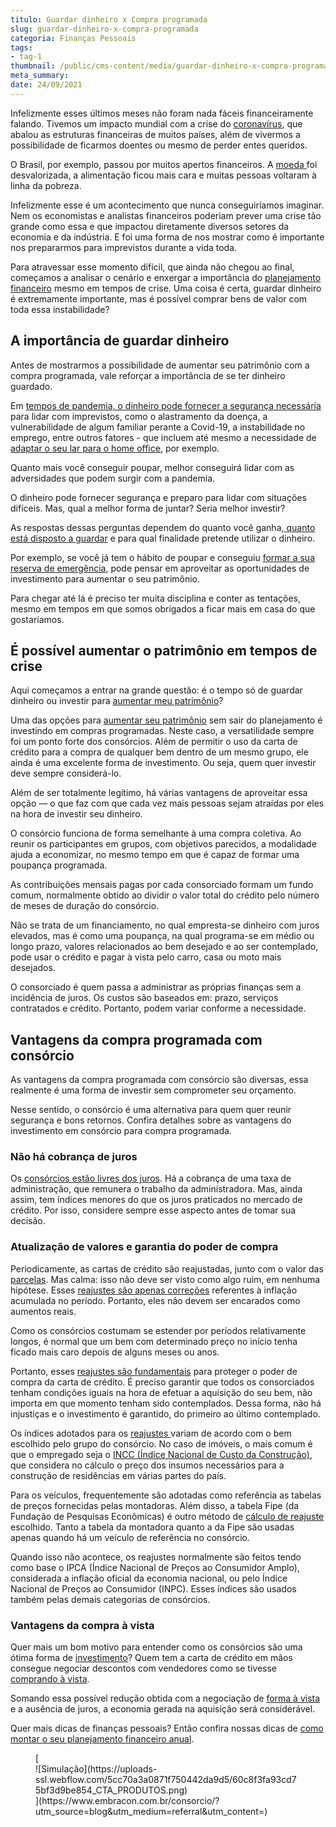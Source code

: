 ```yaml
---
titulo: Guardar dinheiro x Compra programada
slug: guardar-dinheiro-x-compra-programada
categoria: Finanças Pessoais
tags:
- tag-1
thumbnail: /public/cms-content/media/guardar-dinheiro-x-compra-programada.jpg
meta_summary: 
date: 24/09/2021
---
```

Infelizmente esses últimos meses não foram nada fáceis financeiramente falando. Tivemos um impacto mundial com a crise do [coronavírus](https://www.embracon.com.br/blog/habitos-de-consumo-antes-durante-e-pos-pandemia), que abalou as estruturas financeiras de muitos países, além de vivermos a possibilidade de ficarmos doentes ou mesmo de perder entes queridos.

O Brasil, por exemplo, passou por muitos apertos financeiros. A [moeda ](https://www.embracon.com.br/blog/entenda-como-a-variacao-da-moeda-estrangeira-pode-impactar-sua-vida)foi desvalorizada, a alimentação ficou mais cara e muitas pessoas voltaram à linha da pobreza.

Infelizmente esse é um acontecimento que nunca conseguiríamos imaginar. Nem os economistas e analistas financeiros poderiam prever uma crise tão grande como essa e que impactou diretamente diversos setores da economia e da indústria. E foi uma forma de nos mostrar como é importante nos prepararmos para imprevistos durante a vida toda.

Para atravessar esse momento difícil, que ainda não chegou ao final, começamos a analisar o cenário e enxergar a importância do [planejamento financeiro](https://www.embracon.com.br/blog/planejamento-financeiro-um-guia-para-as-financas-nao-sairem-de-controle) mesmo em tempos de crise. Uma coisa é certa, guardar dinheiro é extremamente importante, mas é possível comprar bens de valor com toda essa instabilidade?

A importância de guardar dinheiro 
----------------------------------

Antes de mostrarmos a possibilidade de aumentar seu patrimônio com a compra programada, vale reforçar a importância de se ter dinheiro guardado.

Em [tempos de pandemia, o dinheiro pode fornecer a segurança necessária](https://www.embracon.com.br/blog/entenda-a-importancia-do-planejamento-financeiro-em-tempos-de-pandemia) para lidar com imprevistos, como o alastramento da doença, a vulnerabilidade de algum familiar perante a Covid-19, a instabilidade no emprego, entre outros fatores - que incluem até mesmo a necessidade de [adaptar o seu lar para o home office](https://www.embracon.com.br/blog/home-office-5-dicas-para-manter-o-cantinho-de-trabalho-organizado), por exemplo.

Quanto mais você conseguir poupar, melhor conseguirá lidar com as adversidades que podem surgir com a pandemia.

O dinheiro pode fornecer segurança e preparo para lidar com situações difíceis. Mas, qual a melhor forma de juntar? Seria melhor investir?

As respostas dessas perguntas dependem do quanto você ganha,[ quanto está disposto a guardar](https://www.embracon.com.br/blog/qual-o-melhor-investimento-para-r-50-r-500-ou-r-5000) e para qual finalidade pretende utilizar o dinheiro.

Por exemplo, se você já tem o hábito de poupar e conseguiu [formar a sua reserva de emergência](https://www.embracon.com.br/blog/reserva-financeira-como-preparar-a-sua), pode pensar em aproveitar as oportunidades de investimento para aumentar o seu patrimônio.

Para chegar até lá é preciso ter muita disciplina e conter as tentações, mesmo em tempos em que somos obrigados a ficar mais em casa do que gostaríamos.

É possível aumentar o patrimônio em tempos de crise 
----------------------------------------------------

Aqui começamos a entrar na grande questão: é o tempo só de guardar dinheiro ou investir para [aumentar meu patrimônio](https://www.embracon.com.br/blog/e-possivel-aumentar-o-patrimonio-saiba-aqui)?

Uma das opções para [aumentar seu patrimônio](https://www.embracon.com.br/blog/aumentar-o-patrimonio-investindo-em-consorcio) sem sair do planejamento é investindo em compras programadas. Neste caso, a versatilidade sempre foi um ponto forte dos consórcios. Além de permitir o uso da carta de crédito para a compra de qualquer bem dentro de um mesmo grupo, ele ainda é uma excelente forma de investimento. Ou seja, quem quer investir deve sempre considerá-lo.

Além de ser totalmente legítimo, há várias vantagens de aproveitar essa opção — o que faz com que cada vez mais pessoas sejam atraídas por eles na hora de investir seu dinheiro.

O consórcio funciona de forma semelhante à uma compra coletiva. Ao reunir os participantes em grupos, com objetivos parecidos, a modalidade ajuda a economizar, no mesmo tempo em que é capaz de formar uma poupança programada.

As contribuições mensais pagas por cada consorciado formam um fundo comum, normalmente obtido ao dividir o valor total do crédito pelo número de meses de duração do consórcio.

Não se trata de um financiamento, no qual empresta-se dinheiro com juros elevados, mas é como uma poupança, na qual programa-se em médio ou longo prazo, valores relacionados ao bem desejado e ao ser contemplado, pode usar o crédito e pagar à vista pelo carro, casa ou moto mais desejados.

O consorciado é quem passa a administrar as próprias finanças sem a incidência de juros. Os custos são baseados em: prazo, serviços contratados e crédito. Portanto, podem variar conforme a necessidade.

Vantagens da compra programada com consórcio 
---------------------------------------------

As vantagens da compra programada com consórcio são diversas, essa realmente é uma forma de investir sem comprometer seu orçamento.

Nesse sentido, o consórcio é uma alternativa para quem quer reunir segurança e bons retornos. Confira detalhes sobre as vantagens do investimento em consórcio para compra programada.

### Não há cobrança de juros 

Os [consórcios estão livres dos juros](https://www.embracon.com.br/blog/consorcio-nao-tem-juros-entenda). Há a cobrança de uma taxa de administração, que remunera o trabalho da administradora. Mas, ainda assim, tem índices menores do que os juros praticados no mercado de crédito. Por isso, considere sempre esse aspecto antes de tomar sua decisão.

### Atualização de valores e garantia do poder de compra 

Periodicamente, as cartas de crédito são reajustadas, junto com o valor das [parcelas](https://www.embracon.com.br/conhecaoconsorcio/as-parcelas-mensais-podem-ser-reajustadas). Mas calma: isso não deve ser visto como algo ruim, em nenhuma hipótese. Esses [reajustes são apenas correções](https://www.embracon.com.br/blog/correcao-carta-de-credito-consorcio) referentes à inflação acumulada no período. Portanto, eles não devem ser encarados como aumentos reais.

Como os consórcios costumam se estender por períodos relativamente longos, é normal que um bem com determinado preço no início tenha ficado mais caro depois de alguns meses ou anos.

Portanto, esses [reajustes são fundamentais](https://www.embracon.com.br/blog/reajuste-consorcio-como-e-feito) para proteger o poder de compra da carta de crédito. É preciso garantir que todos os consorciados tenham condições iguais na hora de efetuar a aquisição do seu bem, não importa em que momento tenham sido contemplados. Dessa forma, não há injustiças e o investimento é garantido, do primeiro ao último contemplado.

Os índices adotados para os [reajustes ](https://www.embracon.com.br/blog/reajuste-do-consorcio-entenda)variam de acordo com o bem escolhido pelo grupo do consórcio. No caso de imóveis, o mais comum é que o empregado seja o [INCC (Índice Nacional de Custo da Construção)](https://www.embracon.com.br/blog/incc-e-ipca-por-que-eles-sao-tao-importantes-no-consorcio), que considera no cálculo o preço dos insumos necessários para a construção de residências em várias partes do país.

Para os veículos, frequentemente são adotadas como referência as tabelas de preços fornecidas pelas montadoras. Além disso, a tabela Fipe (da Fundação de Pesquisas Econômicas) é outro método de [cálculo de reajuste](https://www.embracon.com.br/conhecaoconsorcio/como-e-feito-o-calculo-do-reajuste) escolhido. Tanto a tabela da montadora quanto a da Fipe são usadas apenas quando há um veículo de referência no consórcio.

Quando isso não acontece, os reajustes normalmente são feitos tendo como base o IPCA (Índice Nacional de Preços ao Consumidor Amplo), considerada a inflação oficial da economia nacional, ou pelo Índice Nacional de Preços ao Consumidor (INPC). Esses índices são usados também pelas demais categorias de consórcios.

### Vantagens da compra à vista 

Quer mais um bom motivo para entender como os consórcios são uma ótima forma de [investimento](https://www.embracon.com.br/blog/qual-o-melhor-investimento-para-r-50-r-500-ou-r-5000)? Quem tem a carta de crédito em mãos consegue negociar descontos com vendedores como se tivesse [comprando à vista](https://www.embracon.com.br/blog/pagar-a-vista-ou-parcelado-o-que-e-melhor).

Somando essa possível redução obtida com a negociação de [forma à vista](https://www.embracon.com.br/blog/saiba-quais-sao-os-pontos-positivos-e-negativos-de-pagar-a-vista-e-parcelado) e a ausência de juros, a economia gerada na aquisição será considerável.

Quer mais dicas de finanças pessoais? Então confira nossas dicas de [como montar o seu planejamento financeiro anual](https://www.embracon.com.br/blog/faca-um-planejamento-financeiro-anual).

<figure class="w-richtext-figure-type-image w-richtext-align-center">[<div>![Simulação](https://uploads-ssl.webflow.com/5cc70a3a0871f750442da9d5/60c8f3fa93cd75bf3d9be854_CTA_PRODUTOS.png)</div>](https://www.embracon.com.br/consorcio/?utm_source=blog&utm_medium=referral&utm_content=)</figure>
